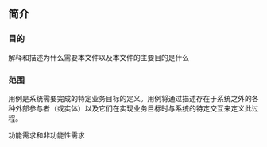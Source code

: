 ## 简介

### 目的

解释和描述为什么需要本文件以及本文件的主要目的是什么

### 范围



用例是系统需要完成的特定业务目标的定义。用例将通过描述存在于系统之外的各种外部参与者（或实体）以及它们在实现业务目标时与系统的特定交互来定义此过程。

功能需求和非功能性需求

